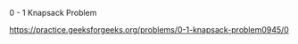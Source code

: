 0 - 1 Knapsack Problem







https://practice.geeksforgeeks.org/problems/0-1-knapsack-problem0945/0















